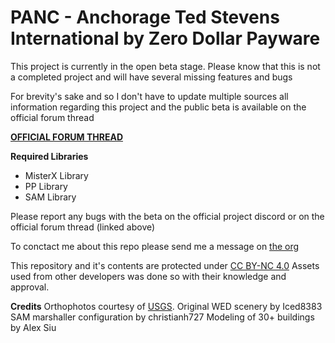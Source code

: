 # PANC - Anchorage Ted Stevens International by Zero Dollar Payware

This project is currently in the open beta stage. Please know that this is not a completed project and will have several missing features and bugs

For brevity's sake and so I don't have to update multiple sources all information regarding this project and the public beta is available on the official forum thread

**[OFFICIAL FORUM THREAD](---pending---)**

**Required Libraries**
* MisterX Library
* PP Library
* SAM Library

Please report any bugs with the beta on the official project discord or on the official forum thread (linked above)

To conctact me about this repo please send me a message on [the org](https://forums.x-plane.org/index.php?/profile/534962-stablesystem/)

This repository and it's contents are protected under [CC BY-NC 4.0](https://creativecommons.org/licenses/by-nc/4.0/)
Assets used from other developers was done so with their knowledge and approval. 

**Credits**
Orthophotos courtesy of [USGS](https://earthexplorer.usgs.gov/).
Original WED scenery by Iced8383
SAM marshaller configuration by christianh727
Modeling of 30+ buildings by Alex Siu
